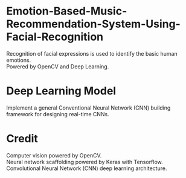 # Emotion-Based-Music-Recommendation-System-Using-Facial-Recognition
 Recognition of facial expressions is used to identify the basic human emotions.    
 Powered by OpenCV and Deep Learning.

# Deep Learning Model
Implement a general Conventional Neural Network (CNN) building framework for designing real-time CNNs.

# Credit
Computer vision powered by OpenCV.      
Neural network scaffolding powered by Keras with Tensorflow.       
Convolutional Neural Network (CNN) deep learning architecture. 
